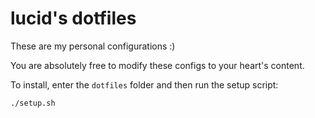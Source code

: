 # lucid's dotfiles
These are my personal configurations :)

You are absolutely free to modify these configs to your heart's content.

To install, enter the `dotfiles` folder and then run the setup script:
```
./setup.sh
```
